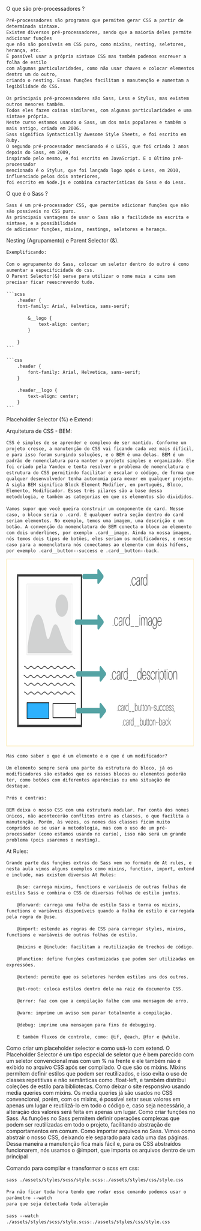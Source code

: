 O que são pré-processadores ?

    Pré-processadores são programas que permitem gerar CSS a partir de determinada sintaxe.
    Existem diversos pré-processadores, sendo que a maioria deles permite adicionar funções
    que não são possíveis em CSS puro, como mixins, nesting, seletores, herança, etc.
    É possível usar a própria sintaxe CSS mas também podemos escrever a folha de estilo
    com algumas particularidades, como não usar chaves e colocar elementos dentro um do outro,
    criando o nesting. Essas funções facilitam a manutenção e aumentam a legibilidade do CSS.

    Os principais pré-processadores são Sass, Less e Stylus, mas existem outros menores também.
    Todos eles fazem coisas similares, com algumas particularidades e uma sintaxe própria.
    Neste curso estamos usando o Sass, um dos mais populares e também o mais antigo, criado em 2006.
    Sass significa Syntactically Awesome Style Sheets, e foi escrito em Ruby.
    O segundo pré-processador mencionado é o LESS, que foi criado 3 anos depois do Sass, em 2009,
    inspirado pelo mesmo, e foi escrito em JavaScript. E o último pré-processador
    mencionado é o Stylus, que foi lançado logo após o Less, em 2010, influenciado pelos dois anteriores,
    foi escrito em Node.js e combina características do Sass e do Less.

O que é o Sass ?

    Sass é um pré-processador CSS, que permite adicionar funções que não são possíveis no CSS puro.
    As principais vantagens de usar o Sass são a facilidade na escrita e sintaxe, e a possibilidade
    de adicionar funções, mixins, nestings, seletores e herança.

Nesting (Agrupamento) e Parent Selector (&).

    Exemplificando:

    Com o agrupamento do Sass, colocar um seletor dentro do outro é como aumentar a especificidade do css.
    O Parent Selector(&) serve para utilizar o nome mais a cima sem precisar ficar reescrevendo tudo.

    ```scss
        .header {
        font-family: Arial, Helvetica, sans-serif;

            &__logo {
                text-align: center;
            }

        }
    ```

    ```css
        .header {
            font-family: Arial, Helvetica, sans-serif;
        }
                
        .header__logo {
            text-align: center;
        }
    ```

Placeholder Selector (%) e Extend: 

Arquitetura de CSS - BEM:

    CSS é simples de se aprender e complexo de ser mantido. Conforme um projeto cresce, a manutenção do CSS vai ficando cada vez mais difícil, e para isso foram surgindo soluções, e o BEM é uma delas. BEM é um padrão de nomenclatura para manter o projeto simples e organizado. Ele foi criado pela Yandex e tenta resolver o problema de nomenclatura e estrutura do CSS permitindo facilitar e escalar o código, de forma que qualquer desenvolvedor tenha autonomia para mexer em qualquer projeto. A sigla BEM significa Block Element Modifier, em português, Bloco, Elemento, Modificador. Esses três pilares são a base dessa metodologia, e também as categorias em que os elementos são divididos.

    Vamos supor que você queira construir um componente de card. Nesse caso, o bloco seria o .card. E qualquer outra seção dentro do card seriam elementos. No exemplo, temos uma imagem, uma descrição e um botão. A convenção da nomenclatura do BEM conecta o bloco ao elemento com dois underlines, por exemplo .card__image. Ainda na nossa imagem, nós temos dois tipos de botões, eles seriam os modificadores, e nesse caso para a nomenclatura nós conectamos ao elemento com dois hífens, por exemplo .card__button--success e .card__button--back.

<img src="./imgs/BEM-example.png" width="500px" height="500px" style="margin: auto; " /> 

    Mas como saber o que é um elemento e o que é um modificador?

    Um elemento sempre será uma parte da estrutura do bloco, já os modificadores são estados que os nossos blocos ou elementos poderão ter, como botões com diferentes aparências ou uma situação de destaque.

    Prós e contras:

    BEM deixa o nosso CSS com uma estrutura modular. Por conta dos nomes únicos, não acontecerão conflitos entre as classes, o que facilita a manutenção. Porém, às vezes, os nomes das classes ficam muito compridos ao se usar a metodologia, mas com o uso de um pré-processador (como estamos usando no curso), isso não será um grande problema (pois usaremos o nesting).

At Rules:

    Grande parte das funções extras do Sass vem no formato de At rules, e nesta aula vimos alguns exemplos como mixins, function, import, extend e include, mas existem diversas At Rules:

        @use: carrega mixins, functions e variáveis de outras folhas de estilos Sass e combina o CSS de diversas folhas de estilo juntos.

        @forward: carrega uma folha de estilo Sass e torna os mixins, functions e variáveis disponíveis quando a folha de estilo é carregada pela regra do @use.

        @import: estende as regras de CSS para carregar styles, mixins, functions e variáveis de outras folhas de estilo.

        @mixins e @include: facilitam a reutilização de trechos de código.

        @function: define funções customizadas que podem ser utilizadas em expressões.

        @extend: permite que os seletores herdem estilos uns dos outros.

        @at-root: coloca estilos dentro dele na raiz do documento CSS.

        @error: faz com que a compilação falhe com uma mensagem de erro.

        @warn: imprime um aviso sem parar totalmente a compilação.

        @debug: imprime uma mensagem para fins de debugging.

        E também fluxos de controle, como: @if, @each, @for e @while.


Como criar um placeholder selector e como usá-lo com extend.
O Placeholder Selector é um tipo especial de seletor que é bem parecido com um seletor convencional mas com um % na frente e ele também não é exibido no arquivo CSS após ser compilado.
O que são os mixins.
Mixins permitem definir estilos que podem ser reutilizados, e isso evita o uso de classes repetitivas e não semânticas como .float-left, e também distribui coleções de estilo para bibliotecas.
Como deixar o site responsivo usando media queries com mixins.
Os media queries já são usados no CSS convencional, porém, com os mixins, é possível setar seus valores em apenas um lugar e reutilizá-lo em todo o código e, caso seja necessário, a alteração dos valores será feita em apenas um lugar.
Como criar funções no Sass.
As funções no Sass permitem definir operações complexas que podem ser reutilizadas em todo o projeto, facilitando abstração de comportamentos em comum.
Como importar arquivos no Sass.
Vimos como abstrair o nosso CSS, deixando ele separado para cada uma das páginas. Dessa maneira a manutenção fica mais fácil e, para os CSS abstraídos funcionarem, nós usamos o @import, que importa os arquivos dentro de um principal

Comando para compilar e transformar o scss em css:

    sass ./assets/styles/scss/style.scss:./assets/styles/css/style.css

    Pra não ficar toda hora tendo que rodar esse comando podemos usar o parâmetro --watch
    para que seja detectada toda alteração

    sass --watch ./assets/styles/scss/style.scss:./assets/styles/css/style.css
